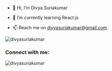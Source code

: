 - 👋 Hi, I’m Divya Suriakumar
<!--- 👀 I’m interested in --->
- 🌱 I’m currently learning React.js
<!--- 💞️ I’m looking to collaborate on ... --->
- 📫 Reach me on divyasuriakumar@gmail.com
<p align="left"> <img src="https://komarev.com/ghpvc/?username=divyasuriakumar&label=Profile%20views&color=0e75b6&style=flat" alt="divyasuriakumar" /> </p>

<h3 align="left">Connect with me:</h3>
<p align="left">
</p>

<p><img align="center" src="https://github-readme-stats.vercel.app/api/top-langs?username=divyasuriakumar&show_icons=true&locale=en&layout=compact" alt="divyasuriakumar" /></p>

<!---
DivyaSuriakumar/DivyaSuriakumar is a ✨ special ✨ repository because its `README.md` (this file) appears on your GitHub profile.
You can click the Preview link to take a look at your changes.
--->

